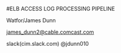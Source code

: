 

#ELB ACCESS LOG PROCESSING PIPELINE

Watfor/James Dunn

james_dunn2@cable.comcast.com

slack(cim.slack.com) @jdunn010
